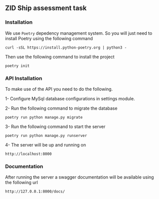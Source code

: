 ## ZID Ship assessment task

### Installation
We use `Poetry` depedency management system. So you will just need to install Poetry using the following command 
```
curl -sSL https://install.python-poetry.org | python3 -
```
Then use the following command to install the project 
```
poetry init
```

### API Installation
To make use of the API you need to do the following.

1- Configure MySql database configurations in settings module.

2- Run the following command to migrate the database
```
poetry run python manage.py migrate
```

3- Run the following command to start the server
```
poetry run python manage.py runserver
```

4- The server will be up and running on 
```
http://localhost:8000
```

### Documentation
After running the server a swagger documentation will be available using the following url
```
http://127.0.0.1:8000/docs/
```